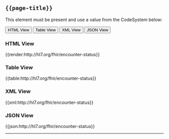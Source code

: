 ## <code>{{page-title}}</code>

This element must be present and use a value from the CodeSystem below:

<div class="tab">
 <button class="tablinks active" onclick="openTab(event, 'HTML View')">HTML View</button>
 <button class="tablinks" onclick="openTab(event, 'Table View')">Table View</button>
  <button class="tablinks" onclick="openTab(event, 'XML View')">XML View</button>
  <button class="tablinks" onclick="openTab(event, 'JSON View')">JSON View</button>
</div>

<div id="HTML View" class="tabcontent" style="display:block">
  <h3>HTML View</h3>
{{render:http://hl7.org/fhir/encounter-status}}
</div>

<div id="Table View" class="tabcontent">
  <h3>Table View</h3>
{{table:http://hl7.org/fhir/encounter-status}}
</div>

<div id="XML View" class="tabcontent">
  <h3>XML View</h3>
{{xml:http://hl7.org/fhir/encounter-status}}
</div>

<div id="JSON View" class="tabcontent">
  <h3>JSON View</h3>
{{json:http://hl7.org/fhir/encounter-status}}
</div>

---